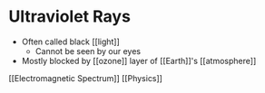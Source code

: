 # Ultraviolet Rays

- Often called black [[light]]
  - Cannot be seen by our eyes
- Mostly blocked by [[ozone]] layer of [[Earth]]'s [[atmosphere]]

[[Electromagnetic Spectrum]] [[Physics]]


